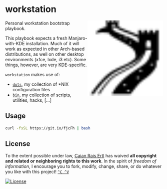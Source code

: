 # workstation

<img src="icon.svg" height="240px" align="right"/>

Personal workstation bootstrap playbook.

This playbook expects a fresh Manjaro-with-KDE installation. Much of it will
work as expected in other Arch-based distributions, as well on other desktop
environments (xfce, lxde, i3 etc). Some things, however, are very KDE-specific.

`workstation` makes use of:

- [`dots`][dots-url], my collection of *NIX configuration files
- [`bin`][bin-url], my collection of scripts, utilities, hacks, [...]

[dots-url]: https://github.com/caian-org/dots
[bin-url]: https://github.com/caian-org/bin


## Usage

```sh
curl -fsSL https://git.io/fjcFh | bash
```


## License

To the extent possible under law, [Caian Rais Ertl][me] has waived __all
copyright and related or neighboring rights to this work__. In the spirit of
_freedom of information_, I encourage you to fork, modify, change, share, or do
whatever you like with this project! [`^C ^V`][kopimi]

[![License][cc-shield]][cc-url]

[me]: https://github.com/caiertl
[cc-shield]: https://forthebadge.com/images/badges/cc-0.svg
[cc-url]: http://creativecommons.org/publicdomain/zero/1.0

[kopimi]: https://kopimi.com
